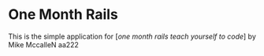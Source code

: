# One Month Rails 
This is the simple application for 
[*one month rails teach yourself to code*]
by Mike MccalleN
aa222